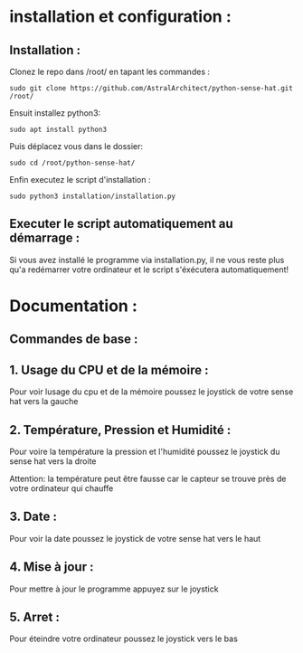 # installation et configuration :
## Installation :

Clonez le repo dans /root/ en tapant les commandes : 
```
sudo git clone https://github.com/AstralArchitect/python-sense-hat.git /root/
```
Ensuit installez python3:

```
sudo apt install python3
```
Puis déplacez vous dans le dossier:
```
sudo cd /root/python-sense-hat/
```
Enfin executez le script d'installation :
```
sudo python3 installation/installation.py
```

## Executer le script automatiquement au démarrage :

Si vous avez installé le programme via installation.py, il ne vous reste plus qu'a redémarrer votre ordinateur et le script s'éxécutera automatiquement!

# Documentation :

## Commandes de base :

## 1. Usage du CPU et de la mémoire :
Pour voir lusage du cpu et de la mémoire poussez le joystick de votre sense hat vers la gauche

## 2. Température, Pression et Humidité :

Pour voire la température la pression et l'humidité poussez le joystick du sense hat vers la droite

Attention: la température peut être fausse car le capteur se trouve près de votre ordinateur qui chauffe

## 3. Date : 

Pour voir la date poussez le joystick de votre sense hat vers le haut

## 4. Mise à jour :

Pour mettre à jour le programme appuyez sur le joystick

## 5. Arret : 

Pour éteindre votre ordinateur poussez le joystick vers le bas